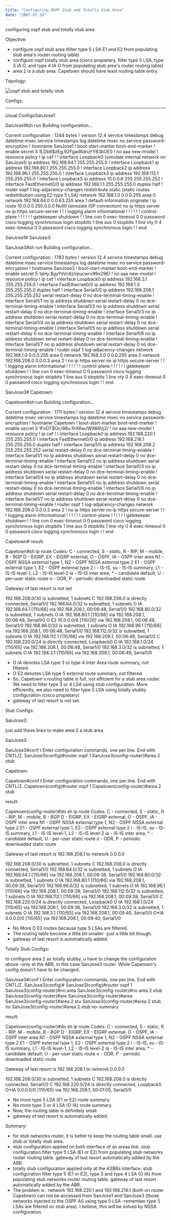 ```yaml
---
title: "Configuring OSPF Stub and Totally Stub Area"
date: "2007-07-24"
---
```


configuring ospf stub and totally stub area

Objective:

- configure ospf stub area (filter type 5 LSA E1 and E2 from populating stub area's router routing table)
- configure ospf totally stub area (cisco propietary, filter type 5 LSA, type 3 IA O, and type 4 IA O from populating stub area's router routing table)
- area 2 is a stub area. Capetown should have least routing table entry.

Topology:

![ospf stub and totally stub](https://sigitp.files.wordpress.com/2007/07/stub_totallystub.jpg)

Configs:

* * *

Usual ConfigsSanJose1:

SanJose1#sh run Building configuration...

Current configuration : 1244 bytes ! version 12.4 service timestamps debug datetime msec service timestamps log datetime msec no service password-encryption ! hostname SanJose1 ! boot-start-marker boot-end-marker ! enable secret 5 $1$LDb6$zEg.92Fgad6druYY83bUE0 ! no aaa new-model ! resource policy ! ip cef ! ! interface Loopback0 (simulate internal network on SanJose1) ip address 192.168.64.1 255.255.255.0 ! interface Loopback1 ip address 192.168.80.1 255.255.255.0 ! interface Loopback2 ip address 192.168.96.1 255.255.255.0 ! interface Loopback3 ip address 192.168.112.1 255.255.255.0 ! interface Loopback5 ip address 10.0.0.6 255.255.255.252 ! interface FastEthernet0/0 ip address 192.168.1.1 255.255.255.0 duplex half ! router ospf 1 log-adjacency-changes redistribute static (static routes redistribution using E2 type 5 LSA) network 192.168.1.0 0.0.0.255 area 0 network 192.168.64.0 0.0.63.255 area 1 default-information originate ! ip route 10.0.0.0 255.0.0.0 Null0 (simulate ISP connection) no ip https server no ip https secure-server ! ! ! logging alarm informational ! ! ! ! ! ! control-plane ! ! ! ! ! ! gatekeeper shutdown ! ! line con 0 exec-timeout 0 0 password cisco logging synchronous login stopbits 1 line aux 0 stopbits 1 line vty 0 4 exec-timeout 0 0 password cisco logging synchronous login ! ! end

SanJose1# SanJose3:

SanJose3#sh run Building configuration...

Current configuration : 1783 bytes ! version 12.4 service timestamps debug datetime msec service timestamps log datetime msec no service password-encryption ! hostname SanJose3 ! boot-start-marker boot-end-marker ! enable secret 5 $1$aHy.$gyYsVc6zVpucwrv99x296/ ! no aaa new-model ! resource policy ! ip cef ! interface Loopback0 ip address 192.168.3.1 255.255.255.0 ! interface FastEthernet0/0 ip address 192.168.1.3 255.255.255.0 duplex half ! interface Serial1/0 ip address 192.168.208.1 255.255.255.252 serial restart-delay 0 no dce-terminal-timing-enable ! interface Serial1/1 no ip address shutdown serial restart-delay 0 no dce-terminal-timing-enable ! interface Serial1/2 no ip address shutdown serial restart-delay 0 no dce-terminal-timing-enable ! interface Serial1/3 no ip address shutdown serial restart-delay 0 no dce-terminal-timing-enable ! interface Serial1/4 no ip address shutdown serial restart-delay 0 no dce-terminal-timing-enable ! interface Serial1/5 no ip address shutdown serial restart-delay 0 no dce-terminal-timing-enable ! interface Serial1/6 no ip address shutdown serial restart-delay 0 no dce-terminal-timing-enable ! interface Serial1/7 no ip address shutdown serial restart-delay 0 no dce-terminal-timing-enable ! router ospf 1 log-adjacency-changes network 192.168.1.0 0.0.0.255 area 0 network 192.168.3.0 0.0.0.255 area 0 network 192.168.208.0 0.0.0.3 area 2 ! no ip https server no ip https secure-server ! ! ! logging alarm informational ! ! ! ! ! ! control-plane ! ! ! ! ! ! gatekeeper shutdown ! ! line con 0 exec-timeout 0 0 password cisco logging synchronous login stopbits 1 line aux 0 stopbits 1 line vty 0 4 exec-timeout 0 0 password cisco logging synchronous login ! ! end

SanJose3# Capetown:

Capetown#sh run Building configuration...

Current configuration : 1711 bytes ! version 12.4 service timestamps debug datetime msec service timestamps log datetime msec no service password-encryption ! hostname Capetown ! boot-start-marker boot-end-marker ! enable secret 5 $1$FoDT$Gc/68u.1hX6wJWX66t/j2/ ! no aaa new-model ! resource policy ! ip cef ! ! interface Loopback0 ip address 192.168.220.1 255.255.255.0 ! interface FastEthernet0/0 ip address 192.168.216.1 255.255.255.0 duplex half ! interface Serial1/0 ip address 192.168.208.2 255.255.255.252 serial restart-delay 0 no dce-terminal-timing-enable ! interface Serial1/1 no ip address shutdown serial restart-delay 0 no dce-terminal-timing-enable ! interface Serial1/2 no ip address shutdown serial restart-delay 0 no dce-terminal-timing-enable ! interface Serial1/3 no ip address shutdown serial restart-delay 0 no dce-terminal-timing-enable ! interface Serial1/4 no ip address shutdown serial restart-delay 0 no dce-terminal-timing-enable ! interface Serial1/5 no ip address shutdown serial restart-delay 0 no dce-terminal-timing-enable ! interface Serial1/6 no ip address shutdown serial restart-delay 0 no dce-terminal-timing-enable ! interface Serial1/7 no ip address shutdown serial restart-delay 0 no dce-terminal-timing-enable ! router ospf 1 log-adjacency-changes network 192.168.208.0 0.0.0.3 area 2 ! no ip https server no ip https secure-server ! ! ! logging alarm informational ! ! ! ! ! ! control-plane ! ! ! ! ! ! gatekeeper shutdown ! ! line con 0 exec-timeout 0 0 password cisco logging synchronous login stopbits 1 line aux 0 stopbits 1 line vty 0 4 exec-timeout 0 0 password cisco logging synchronous login ! ! end

Capetown# result:

Capetown#sh ip route Codes: C - connected, S - static, R - RIP, M - mobile, B - BGP D - EIGRP, EX - EIGRP external, O - OSPF, IA - OSPF inter area N1 - OSPF NSSA external type 1, N2 - OSPF NSSA external type 2 E1 - OSPF external type 1, E2 - OSPF external type 2 i - IS-IS, su - IS-IS summary, L1 - IS-IS level-1, L2 - IS-IS level-2 ia - IS-IS inter area, \* - candidate default, U - per-user static route o - ODR, P - periodic downloaded static route

Gateway of last resort is not set

192.168.208.0/30 is subnetted, 1 subnets C 192.168.208.0 is directly connected, Serial1/0 192.168.64.0/32 is subnetted, 1 subnets O IA 192.168.64.1 \[110/66\] via 192.168.208.1, 00:06:48, Serial1/0 192.168.80.0/32 is subnetted, 1 subnets O IA 192.168.80.1 \[110/66\] via 192.168.208.1, 00:06:48, Serial1/0 O E2 10.0.0.0/8 \[110/20\] via 192.168.208.1, 00:06:48, Serial1/0 192.168.96.0/32 is subnetted, 1 subnets O IA 192.168.96.1 \[110/66\] via 192.168.208.1, 00:06:48, Serial1/0 192.168.112.0/32 is subnetted, 1 subnets O IA 192.168.112.1 \[110/66\] via 192.168.208.1, 00:06:48, Serial1/0 C 192.168.220.0/24 is directly connected, Loopback0 O IA 192.168.1.0/24 \[110/65\] via 192.168.208.1, 00:06:48, Serial1/0 192.168.3.0/32 is subnetted, 1 subnets O IA 192.168.3.1 \[110/65\] via 192.168.208.1, 00:06:49, Serial1/0

- O IA denotes LSA type 3 or type 4 Inter Area route summary, not filtered.
- O E2 denotes LSA type 5 external route summary, not filtered.
- So, Capetown's routing table is full, not efficient for a stub area router. We need to filter type 3 or 4 LSA using stub configuration. More efficiently, we also need to filter type 5 LSA using totally stubby configuration (cisco propietary)
- gateway of last resort is not set.

Stub Configs:

SanJose3:

just add these lines to make area 2 a stub area.

SanJose3:

SanJose3#conf t Enter configuration commands, one per line. End with CNTL/Z. SanJose3(config)#router ospf 1 SanJose3(config-router)#area 2 stub

Capetown:

Capetown#conf t Enter configuration commands, one per line. End with CNTL/Z. Capetown(config)#router ospf 1 Capetown(config-router)#area 2 stub

result:

Capetown(config-router)#do sh ip route Codes: C - connected, S - static, R - RIP, M - mobile, B - BGP D - EIGRP, EX - EIGRP external, O - OSPF, IA - OSPF inter area N1 - OSPF NSSA external type 1, N2 - OSPF NSSA external type 2 E1 - OSPF external type 1, E2 - OSPF external type 2 i - IS-IS, su - IS-IS summary, L1 - IS-IS level-1, L2 - IS-IS level-2 ia - IS-IS inter area, \* - candidate default, U - per-user static route o - ODR, P - periodic downloaded static route

Gateway of last resort is 192.168.208.1 to network 0.0.0.0

192.168.208.0/30 is subnetted, 1 subnets C 192.168.208.0 is directly connected, Serial1/0 192.168.64.0/32 is subnetted, 1 subnets O IA 192.168.64.1 \[110/66\] via 192.168.208.1, 00:09:38, Serial1/0 192.168.80.0/32 is subnetted, 1 subnets O IA 192.168.80.1 \[110/66\] via 192.168.208.1, 00:09:38, Serial1/0 192.168.96.0/32 is subnetted, 1 subnets O IA 192.168.96.1 \[110/66\] via 192.168.208.1, 00:09:38, Serial1/0 192.168.112.0/32 is subnetted, 1 subnets O IA 192.168.112.1 \[110/66\] via 192.168.208.1, 00:09:38, Serial1/0 C 192.168.220.0/24 is directly connected, Loopback0 O IA 192.168.1.0/24 \[110/65\] via 192.168.208.1, 00:09:38, Serial1/0 192.168.3.0/32 is subnetted, 1 subnets O IA 192.168.3.1 \[110/65\] via 192.168.208.1, 00:09:40, Serial1/0 O\*IA 0.0.0.0/0 \[110/65\] via 192.168.208.1, 00:09:40, Serial1/0

- No More O E2 routes because type 5 LSAs are filtered.
- The routing table become a little bit smaller -just a little bit though.
- gateway of last resort is automatically added.

Totally Stub Configs:

to configure area 2 as totally stubby, u have to change the configuration above -only at the ABR, in this case SanJose3 router. While Capetown's config doesn't have to be changed.

SanJose3#conf t Enter configuration commands, one per line. End with CNTL/Z. SanJose3(config)# SanJose3(config)#router ospf 1 SanJose3(config-router)#no area SanJose3(config-router)#no area 2 stub SanJose3(config-router)#are SanJose3(config-router)#area SanJose3(config-router)#area 2 stu SanJose3(config-router)#area 2 stub no SanJose3(config-router)#area 2 stub no-summary

result:

Capetown(config-router)#do sh ip route Codes: C - connected, S - static, R - RIP, M - mobile, B - BGP D - EIGRP, EX - EIGRP external, O - OSPF, IA - OSPF inter area N1 - OSPF NSSA external type 1, N2 - OSPF NSSA external type 2 E1 - OSPF external type 1, E2 - OSPF external type 2 i - IS-IS, su - IS-IS summary, L1 - IS-IS level-1, L2 - IS-IS level-2 ia - IS-IS inter area, \* - candidate default, U - per-user static route o - ODR, P - periodic downloaded static route

Gateway of last resort is 192.168.208.1 to network 0.0.0.0

192.168.208.0/30 is subnetted, 1 subnets C 192.168.208.0 is directly connected, Serial1/0 C 192.168.220.0/24 is directly connected, Loopback0 O\*IA 0.0.0.0/0 \[110/65\] via 192.168.208.1, 00:01:05, Serial1/0

- No more type 5 LSA (E1 or E2) route summary.
- No more type 3 or 4 LSA (O IA) route summary.
- Now, the routing table is definitely small.
- gateway of last resort is automatically added.

Summary:

- for stub networks router, it is better to keep the routing table small. use stub or totally stub area.
- stub configuration applied on both interface of an areas link. stub configuration filter type 5 LSA (E1 or E2) from populating stub networks router routing table. gateway of last resort automatically added by the ABR.
- totally stub configuration applied only at the ASBRs interface. stub configuration filter type 5 (E1 or E2), type 3 and type 4 LSA (O IA) from populating stub networks router routing table. gateway of last resort automatically added by the ABR.
- The problem is : network 192.168.220.1 and 192.168.216.1 (both on router Capetown) can not be accessed from SanJose1 and SanJose3 (those networks injected to the OSPF AS using type 5 LSA -remember type 5 LSAs are filtered on stub area). I believe, this will be solved by NSSA configuration.
